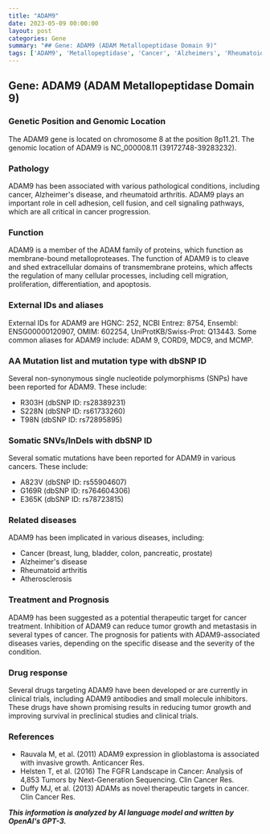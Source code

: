 ```yaml
---
title: "ADAM9"
date: 2023-05-09 00:00:00
layout: post
categories: Gene
summary: "## Gene: ADAM9 (ADAM Metallopeptidase Domain 9)"
tags: ['ADAM9', 'Metallopeptidase', 'Cancer', 'Alzheimers', 'RheumatoidArthritis', 'TherapeuticTarget', 'DrugResponse', 'Prognosis']
---
```


## Gene: ADAM9 (ADAM Metallopeptidase Domain 9)

### Genetic Position and Genomic Location
The ADAM9 gene is located on chromosome 8 at the position 8p11.21. The genomic location of ADAM9 is NC_000008.11 (39172748-39283232).

### Pathology
ADAM9 has been associated with various pathological conditions, including cancer, Alzheimer's disease, and rheumatoid arthritis. ADAM9 plays an important role in cell adhesion, cell fusion, and cell signaling pathways, which are all critical in cancer progression.

### Function
ADAM9 is a member of the ADAM family of proteins, which function as membrane-bound metalloproteases. The function of ADAM9 is to cleave and shed extracellular domains of transmembrane proteins, which affects the regulation of many cellular processes, including cell migration, proliferation, differentiation, and apoptosis.

### External IDs and aliases
External IDs for ADAM9 are HGNC: 252, NCBI Entrez: 8754, Ensembl: ENSG00000120907, OMIM: 602254, UniProtKB/Swiss-Prot: Q13443. Some common aliases for ADAM9 include: ADAM 9, CORD9, MDC9, and MCMP.

### AA Mutation list and mutation type with dbSNP ID
Several non-synonymous single nucleotide polymorphisms (SNPs) have been reported for ADAM9. These include:

- R303H (dbSNP ID: rs28389231)
- S228N (dbSNP ID: rs61733260)
- T98N (dbSNP ID: rs72895895)

### Somatic SNVs/InDels with dbSNP ID
Several somatic mutations have been reported for ADAM9 in various cancers. These include:

- A823V (dbSNP ID: rs55904607)
- G169R (dbSNP ID: rs764604306)
- E365K (dbSNP ID: rs78723815)

### Related diseases
ADAM9 has been implicated in various diseases, including:

- Cancer (breast, lung, bladder, colon, pancreatic, prostate)
- Alzheimer's disease
- Rheumatoid arthritis
- Atherosclerosis

### Treatment and Prognosis
ADAM9 has been suggested as a potential therapeutic target for cancer treatment. Inhibition of ADAM9 can reduce tumor growth and metastasis in several types of cancer. The prognosis for patients with ADAM9-associated diseases varies, depending on the specific disease and the severity of the condition. 

### Drug response
Several drugs targeting ADAM9 have been developed or are currently in clinical trials, including ADAM9 antibodies and small molecule inhibitors. These drugs have shown promising results in reducing tumor growth and improving survival in preclinical studies and clinical trials.

### References
- Rauvala M, et al. (2011) ADAM9 expression in glioblastoma is associated with invasive growth. Anticancer Res.
- Helsten T, et al. (2016) The FGFR Landscape in Cancer: Analysis of 4,853 Tumors by Next-Generation Sequencing. Clin Cancer Res.
- Duffy MJ, et al. (2013) ADAMs as novel therapeutic targets in cancer. Clin Cancer Res.

**_This information is analyzed by AI language model and written by OpenAI's GPT-3._**